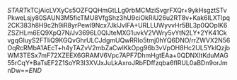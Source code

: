 $START$kTCjAicLVXyCs5OZFQQHmGtLLg0rbMCMziSvgrFXQr+9ykHsgztSTvPkweLsjy80SAUN3M5ficTMU8VfgShz3hU9ciOkRiU26u2RT8v+Kak6ILXTlpq2CK383h8H9c2h9iR8yrPewI9Ncx7JklJvIFA+URLLUWyvvHr5BL3p0QOplK6ZSZHLm6EQ9XpQ7N/Jv3696L0QlJteMXG1uvkV2VWry5vYtN2LY+2YK41CkvgqGIuyS2FTIiQ9KGQvGhrULCJdgmUQwRRIo5tmj0hYQ6DNO/rrZWVX2N56OqRcRMbA1AEcT+h4yTAZvV2mbZaCwIKkOpg96b3vVpOH8Hc2UL5YklQzjbWM3TESx7mF72XZEEX6GRAMV6Vpc7APF7DhmHgtEAa+0QDNXItKduMAG55rCqY+BaTsEF2Z1SoYR3l3XVJxJuLkAxroJRbFDffzqba6flRUL0aBDn9orJmnDw==$END$